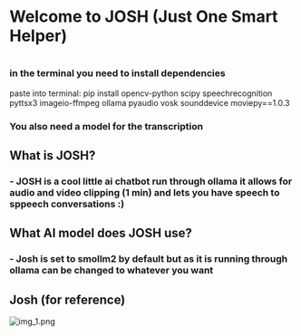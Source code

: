 # Welcome to JOSH (Just One Smart Helper)

#
### in the terminal you need to install dependencies

paste into terminal:
pip install opencv-python scipy speechrecognition pyttsx3 imageio-ffmpeg ollama pyaudio vosk sounddevice moviepy==1.0.3

### You also need a model for the transcription


## What is JOSH?

### - JOSH is a cool little ai chatbot run through ollama it allows for audio and video clipping (1 min) and lets you have speech to sppeech conversations :)

## What AI model does JOSH use?

### - Josh is set to smollm2 by default but as it is running through ollama can be changed to whatever you want

## Josh (for reference)
![img_1.png](img_1.png)
